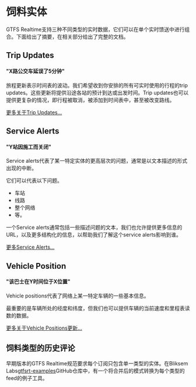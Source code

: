 # 饲料实体

GTFS Realtime支持三种不同类型的实时数据，它们可以在单个实时馈送中进行组合。下面给出了摘要，在相关部分给出了完整的文档。

## Trip Updates

#### "X路公交车延误了5分钟"

旅程更新表示时间表的波动。我们希望收到你安排的所有可实时使用的行程的trip updates。这些更新将提供沿途各站的预计到达或出发时间。Trip updates也可以提供更复杂的情况，即行程被取消，被添加到时间表中，甚至被改变路线。

[更多关于Trip Updates...](trip-updates.md)

## Service Alerts

#### "Y站因施工而关闭"

Service alerts代表了某一特定实体的更高层次的问题，通常是以文本描述的形式出现的中断。

它们可以代表以下问题。

*   车站
*   线路
*   整个网络
*   等。

一个Service alerts通常包括一些描述问题的文本，我们也允许提供更多信息的URL，以及更多结构化的信息，以帮助我们了解这个service alerts影响到谁。

[更多Service Alerts...](service-alerts.md)

## Vehicle Position

#### "该巴士在Y时间位于X位置"

Vehicle positions代表了网络上某一特定车辆的一些基本信息。

最重要的是车辆所处的经度和纬度，但我们也可以提供车辆的当前速度和里程表读数的数据。

[更多关于Vehicle Positions更新...](vehicle-positions.md)

## 饲料类型的历史评论

早期版本的GTFS Realtime规范要求每个订阅只包含单一类型的实体。在Bliksem Labs[gtfsrt-examples](https://github.com/bliksemlabs/gtfsrt-examples/blob/master/split_by_entitytype.py)GitHub仓库中，有一个将合并后的模式转换为每个类型的feed的例子工具。

